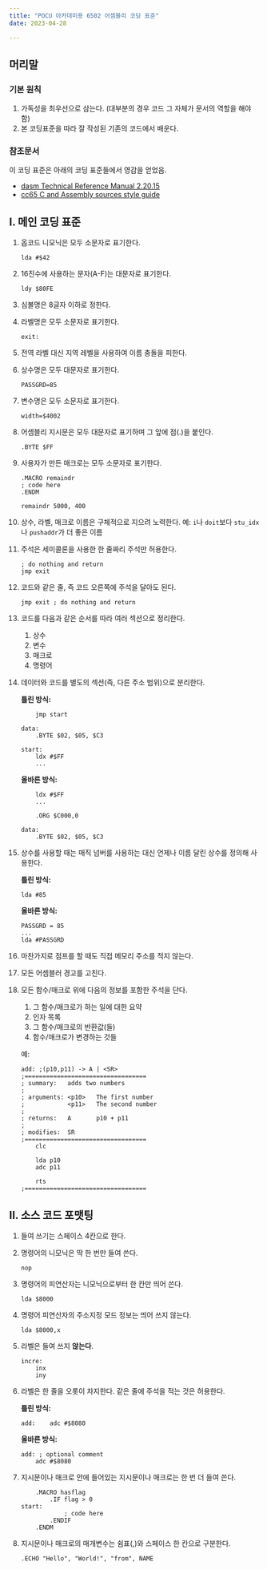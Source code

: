 ```yaml
---
title: "POCU 아카데미용 6502 어셈블리 코딩 표준"
date: 2023-04-28

---
```


## 머리말
### 기본 원칙

1. 가독성을 최우선으로 삼는다. (대부분의 경우 코드 그 자체가 문서의 역할을 해야 함) 
2. 본 코딩표준을 따라 잘 작성된 기존의 코드에서 배운다.

### 참조문서

이 코딩 표준은 아래의 코딩 표준들에서 영감을 얻었음.

* [dasm Technical Reference Manual 2.20.15](https://github.com/dasm-assembler/dasm/blob/master/docs/dasm.pdf)
* [cc65 C and Assembly sources style guide](https://github.com/cc65/wiki/wiki/C-and-Assembly-sources-style-guide)


## I. 메인 코딩 표준

1. 옵코드 니모닉은 모두 소문자로 표기한다.
    ```asm6502
    lda #$42
    ```

2. 16진수에 사용하는 문자(A-F)는 대문자로 표기한다.

    ```asm6502
    ldy $80FE
    ```

3. 심볼명은 8글자 이하로 정한다.

4. 라벨명은 모두 소문자로 표기한다.

    ```asm6502
    exit:
    ```
   
5. 전역 라벨 대신 지역 레벨을 사용하여 이름 충돌을 피한다.

6. 상수명은 모두 대문자로 표기한다.

    ```asm6502
    PASSGRD=85
    ```

7. 변수명은 모두 소문자로 표기한다.

    ```asm6502
    width=$4002
    ```

8. 어셈블리 지시문은 모두 대문자로 표기하며 그 앞에 점(.)을 붙인다.

    ```asm6502
    .BYTE $FF
    ```

9. 사용자가 만든 매크로는 모두 소문자로 표기한다.

    ```asm6502
    .MACRO remaindr
    ; code here
    .ENDM

    remaindr 5000, 400
    ```

10. 상수, 라벨, 매크로 이름은 구체적으로 지으려 노력한다. 예: `i`나 `doit`보다 `stu_idx`나 `pushaddr`가 더 좋은 이름

11. 주석은 세미콜론을 사용한 한 줄짜리 주석만 허용한다.

    ```asm6502
    ; do nothing and return
    jmp exit
    ```

12. 코드와 같은 줄, 즉 코드 오른쪽에 주석을 달아도 된다.

    ```asm6502
    jmp exit ; do nothing and return
    ```

13. 코드를 다음과 같은 순서를 따라 여러 섹션으로 정리한다.
    1. 상수
    2. 변수
    3. 매크로
    4. 명령어

14. 데이터와 코드를 별도의 섹션(즉, 다른 주소 범위)으로 분리한다.

    **틀린 방식:**
    ```asm6502
        jmp start
       
    data:
        .BYTE $02, $05, $C3
   
    start:
        ldx #$FF
        ...
    ```

    **올바른 방식:**
    ```asm6502
        ldx #$FF
        ...

        .ORG $C000,0

    data:
        .BYTE $02, $05, $C3
    ```	

15. 상수를 사용할 때는 매직 넘버를 사용하는 대신 언제나 이름 달린 상수를 정의해 사용한다.

    **틀린 방식:**
    ```asm6502
    lda #85
    ```

    **올바른 방식:**
    ```asm6502
    PASSGRD = 85
    ...
    lda #PASSGRD
    ```

16. 마찬가지로 점프를 할 때도 직접 메모리 주소를 적지 않는다.

17. 모든 어셈블러 경고를 고친다.

18. 모든 함수/매크로 위에 다음의 정보를 포함한 주석을 단다.
    1. 그 함수/매크로가 하는 일에 대한 요약
    2. 인자 목록
    4. 그 함수/매크로의 반환값(들)
    5. 함수/매크로가 변경하는 것들

    예:
  
    ```asm6502
    add: ;(p10,p11) -> A | <SR>
    ;==================================
    ; summary:   adds two numbers
    ;            
    ; arguments: <p10>   The first number
    ;            <p11>   The second number
    ;
    ; returns:   A       p10 + p11
    ;
    ; modifies:  SR
    ;==================================
        clc

        lda p10
        adc p11

        rts
    ;==================================
    ```

## II. 소스 코드 포맷팅
1. 들여 쓰기는 스페이스 4칸으로 한다.

2. 명령어의 니모닉은 딱 한 번만 들여 쓴다.
 
    ```asm6502
    nop
    ```

3. 명령어의 피연산자는 니모닉으로부터 한 칸만 띄어 쓴다.

    ```asm6502
    lda $8000
    ```
    
4. 명령어 피연산자의 주소지정 모드 정보는 띄어 쓰지 않는다.

    ```asm6502
    lda $8000,x
    ```

5. 라벨은 들여 쓰지 **않는다**.

    ```asm6502
    incre:
        inx
        iny
    ````

6. 라벨은 한 줄을 오롯이 차지한다. 같은 줄에 주석을 적는 것은 허용한다.

    **틀린 방식:**
    ```asm6502
    add:    adc #$8080
    ```

    **올바른 방식:**
    ```asm6502
    add: ; optional comment
        adc #$8080
    ```

7. 지시문이나 매크로 안에 들어있는 지시문이나 매크로는 한 번 더 들여 쓴다.

    ```asm6502
        .MACRO hasflag
            .IF flag > 0
    start:
                ; code here
            .ENDIF
        .ENDM
    ```
    
8. 지시문이나 매크로의 매개변수는 쉼표(,)와 스페이스 한 칸으로 구분한다.

    ```asm6502
    .ECHO "Hello", "World!", "from", NAME
    ```
